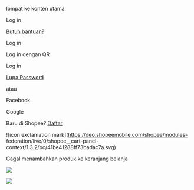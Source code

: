 lompat ke konten utama

[](/)

Log in

[Butuh bantuan?](https://help.shopee.co.id/s)

Log in

Log in dengan QR

[](/buyer/login/qr?next=https%3A%2F%2Fshopee.co.id%2Ftiebyminofficial%23product_list)

Log in

[Lupa Password](/buyer/reset?scenario=7)

atau

Facebook

Google

Baru di Shopee?
[Daftar](/buyer/signup?fu_tracking_id=87909678b20-0924-4397-b9aa-6875bb95e8d3&next=https%3A%2F%2Fshopee.co.id%2Ftiebyminofficial%23product_list)

![icon exclamation mark](https://deo.shopeemobile.com/shopee/modules-
federation/live/0/shopee__cart-panel-
context/1.3.2/pc/41be41288ff73badac7a.svg)

Gagal menambahkan produk ke keranjang belanja

![](https://www.facebook.com/tr?id=466924370133774&ev=PageView&noscript=1)

![](https://www.facebook.com/tr?id=466924370133774&ev=PageView&noscript=1)

